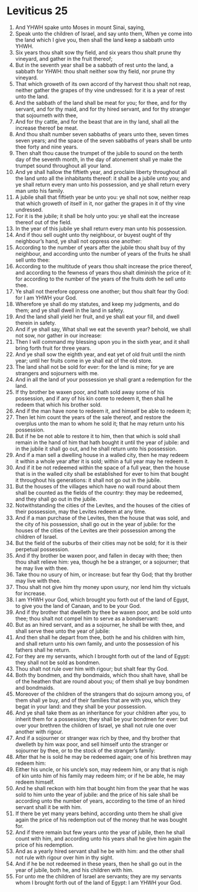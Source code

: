 ﻿# Leviticus 25
1. And YHWH spake unto Moses in mount Sinai, saying, 
2. Speak unto the children of Israel, and say unto them, When ye come into the land which I give you, then shall the land keep a sabbath unto YHWH. 
3. Six years thou shalt sow thy field, and six years thou shalt prune thy vineyard, and gather in the fruit thereof; 
4. But in the seventh year shall be a sabbath of rest unto the land, a sabbath for YHWH: thou shalt neither sow thy field, nor prune thy vineyard. 
5. That which groweth of its own accord of thy harvest thou shalt not reap, neither gather the grapes of thy vine undressed: for it is a year of rest unto the land. 
6. And the sabbath of the land shall be meat for you; for thee, and for thy servant, and for thy maid, and for thy hired servant, and for thy stranger that sojourneth with thee, 
7. And for thy cattle, and for the beast that are in thy land, shall all the increase thereof be meat. 
8.  And thou shalt number seven sabbaths of years unto thee, seven times seven years; and the space of the seven sabbaths of years shall be unto thee forty and nine years. 
9. Then shalt thou cause the trumpet of the jubile to sound on the tenth day of the seventh month, in the day of atonement shall ye make the trumpet sound throughout all your land. 
10. And ye shall hallow the fiftieth year, and proclaim liberty throughout all the land unto all the inhabitants thereof: it shall be a jubile unto you; and ye shall return every man unto his possession, and ye shall return every man unto his family. 
11. A jubile shall that fiftieth year be unto you: ye shall not sow, neither reap that which groweth of itself in it, nor gather the grapes in it of thy vine undressed. 
12. For it is the jubile; it shall be holy unto you: ye shall eat the increase thereof out of the field. 
13. In the year of this jubile ye shall return every man unto his possession. 
14. And if thou sell ought unto thy neighbour, or buyest ought of thy neighbour’s hand, ye shall not oppress one another: 
15. According to the number of years after the jubile thou shalt buy of thy neighbour, and according unto the number of years of the fruits he shall sell unto thee: 
16. According to the multitude of years thou shalt increase the price thereof, and according to the fewness of years thou shalt diminish the price of it: for according to the number of the years of the fruits doth he sell unto thee. 
17. Ye shall not therefore oppress one another; but thou shalt fear thy God: for I am YHWH your God. 
18.  Wherefore ye shall do my statutes, and keep my judgments, and do them; and ye shall dwell in the land in safety. 
19. And the land shall yield her fruit, and ye shall eat your fill, and dwell therein in safety. 
20. And if ye shall say, What shall we eat the seventh year? behold, we shall not sow, nor gather in our increase: 
21. Then I will command my blessing upon you in the sixth year, and it shall bring forth fruit for three years. 
22. And ye shall sow the eighth year, and eat yet of old fruit until the ninth year; until her fruits come in ye shall eat of the old store. 
23.  The land shall not be sold for ever: for the land is mine; for ye are strangers and sojourners with me. 
24. And in all the land of your possession ye shall grant a redemption for the land. 
25.  If thy brother be waxen poor, and hath sold away some of his possession, and if any of his kin come to redeem it, then shall he redeem that which his brother sold. 
26. And if the man have none to redeem it, and himself be able to redeem it; 
27. Then let him count the years of the sale thereof, and restore the overplus unto the man to whom he sold it; that he may return unto his possession. 
28. But if he be not able to restore it to him, then that which is sold shall remain in the hand of him that hath bought it until the year of jubile: and in the jubile it shall go out, and he shall return unto his possession. 
29. And if a man sell a dwelling house in a walled city, then he may redeem it within a whole year after it is sold; within a full year may he redeem it. 
30. And if it be not redeemed within the space of a full year, then the house that is in the walled city shall be established for ever to him that bought it throughout his generations: it shall not go out in the jubile. 
31. But the houses of the villages which have no wall round about them shall be counted as the fields of the country: they may be redeemed, and they shall go out in the jubile. 
32. Notwithstanding the cities of the Levites, and the houses of the cities of their possession, may the Levites redeem at any time. 
33. And if a man purchase of the Levites, then the house that was sold, and the city of his possession, shall go out in the year of jubile: for the houses of the cities of the Levites are their possession among the children of Israel. 
34. But the field of the suburbs of their cities may not be sold; for it is their perpetual possession. 
35.  And if thy brother be waxen poor, and fallen in decay with thee; then thou shalt relieve him: yea, though he be a stranger, or a sojourner; that he may live with thee. 
36. Take thou no usury of him, or increase: but fear thy God; that thy brother may live with thee. 
37. Thou shalt not give him thy money upon usury, nor lend him thy victuals for increase. 
38. I am YHWH your God, which brought you forth out of the land of Egypt, to give you the land of Canaan, and to be your God. 
39.  And if thy brother that dwelleth by thee be waxen poor, and be sold unto thee; thou shalt not compel him to serve as a bondservant: 
40. But as an hired servant, and as a sojourner, he shall be with thee, and shall serve thee unto the year of jubile: 
41. And then shall he depart from thee, both he and his children with him, and shall return unto his own family, and unto the possession of his fathers shall he return. 
42. For they are my servants, which I brought forth out of the land of Egypt: they shall not be sold as bondmen. 
43. Thou shalt not rule over him with rigour; but shalt fear thy God. 
44. Both thy bondmen, and thy bondmaids, which thou shalt have, shall be of the heathen that are round about you; of them shall ye buy bondmen and bondmaids. 
45. Moreover of the children of the strangers that do sojourn among you, of them shall ye buy, and of their families that are with you, which they begat in your land: and they shall be your possession. 
46. And ye shall take them as an inheritance for your children after you, to inherit them for a possession; they shall be your bondmen for ever: but over your brethren the children of Israel, ye shall not rule one over another with rigour. 
47.  And if a sojourner or stranger wax rich by thee, and thy brother that dwelleth by him wax poor, and sell himself unto the stranger or sojourner by thee, or to the stock of the stranger’s family: 
48. After that he is sold he may be redeemed again; one of his brethren may redeem him: 
49. Either his uncle, or his uncle’s son, may redeem him, or any that is nigh of kin unto him of his family may redeem him; or if he be able, he may redeem himself. 
50. And he shall reckon with him that bought him from the year that he was sold to him unto the year of jubile: and the price of his sale shall be according unto the number of years, according to the time of an hired servant shall it be with him. 
51. If there be yet many years behind, according unto them he shall give again the price of his redemption out of the money that he was bought for. 
52. And if there remain but few years unto the year of jubile, then he shall count with him, and according unto his years shall he give him again the price of his redemption. 
53. And as a yearly hired servant shall he be with him: and the other shall not rule with rigour over him in thy sight. 
54. And if he be not redeemed in these years, then he shall go out in the year of jubile, both he, and his children with him. 
55. For unto me the children of Israel are servants; they are my servants whom I brought forth out of the land of Egypt: I am YHWH your God. 
